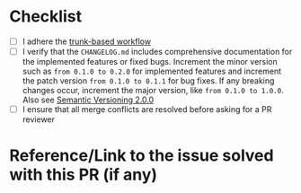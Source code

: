 # Checklist
- [ ] I adhere the [trunk-based workflow](https://www.atlassian.com/continuous-delivery/continuous-integration/trunk-based-development)
- [ ] I verify that the `CHANGELOG.md` includes comprehensive documentation for the implemented features or fixed bugs. Increment the minor version such as `from 0.1.0 to 0.2.0` for implemented features and increment the patch version `from 0.1.0 to 0.1.1` for bug fixes. If any breaking changes occur, increment the major version, like `from 0.1.0 to 1.0.0`. Also see [Semantic Versioning 2.0.0](https://semver.org/lang/de/)
- [ ] I ensure that all merge conflicts are resolved before asking for a PR reviewer

# Reference/Link to the issue solved with this PR (if any)